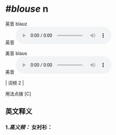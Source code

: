 # ***\#blouse*** n
英音 blaʊz  
英音
<audio src="./media/blouse-B.aac" controls="controls"></audio>

美音 blaʊs  
美音
<audio src="./media/blouse.aac" controls="controls"></audio>



| 词频 2 |  

用法点拨  [C]

英文释义
---
### 1.*高义频：* **女衬衫：**  


